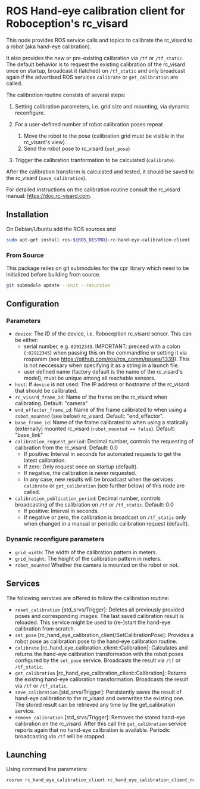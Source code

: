 ROS Hand-eye calibration client for Roboception's rc_visard
=========================================================

This node provides ROS service calls and topics to calibrate the rc_visard to a robot (aka hand-eye calibration).

It also provides the new or pre-existing calibration via `/tf` or `/tf_static`.
The default behavior is to request the existing calibration of the rc_visard
once on startup, broadcast it (latched) on `/tf_static` and only broadcast again
if the advertised ROS services `calibrate` or `get_calibration` are called.

The calibration routine consists of several steps:

1. Setting calibration parameters, i.e. grid size and mounting, via dynamic reconfigure.
2. For a user-defined number of robot calibration poses repeat

    1. Move the robot to the pose (calibration grid must be visible in the rc_visard's view).
    2. Send the robot pose to rc_visard (`set_pose`)

3. Trigger the calibration tranformation to be calculated (`calibrate`).

After the calibration transform is calculated and tested, it should be saved to the rc_visard (`save_calibration`).

For detailed instructions on the calibration routine consult the rc_visard manual: https://doc.rc-visard.com.

Installation
------------

On Debian/Ubuntu add the ROS sources and

```bash
sudo apt-get install ros-${ROS_DISTRO}-rc-hand-eye-calibration-client
```

### From Source

This package relies on git submodules for the cpr library which need to be initialized before building from source.

~~~bash
git submodule update --init --recursive
~~~

Configuration
-------------

### Parameters

* `device`: The ID of the device, i.e. Roboception rc_visard sensor. This can be either:
  * serial number, e.g. `02912345`.
    IMPORTANT: preceed with a colon (`:02912345`) when passing this on the commandline or
    setting it via rosparam (see https://github.com/ros/ros_comm/issues/1339).
    This is not neccessary when specifying it as a string in a launch file.
  * user defined name (factory default is the name of the rc_visard's model), must be unique among all
    reachable sensors.
* `host`: If `device` is not used: The IP address or hostname of the rc_visard that should be calibrated.
* `rc_visard_frame_id`: Name of the frame on the rc_visard when calibrating. Default: "camera"
* `end_effector_frame_id`: Name of the frame calibrated to when using a `robot_mounted` (see below) rc_visard. Default: "end_effector".
* `base_frame_id`: Name of the frame calibrated to when using a statically (externally) mounted rc_visard (`robot_mounted == false`). Default: "base_link"
* `calibration_request_period`: Decimal number, controls the requesting of calibration from the rc_visard. Default: 0.0
  * If positive: Interval in seconds for automated requests to get the latest calibration.
  * If zero: Only request once on startup (default).
  * If negative, the calibration is never requested.
  * In any case, new results will be broadcast when the services `calibrate` or `get_calibration` (see further below) of this node are called.
* `calibration_publication_period`: Decimal number, controls broadcasting of the calibration on `/tf` or `/tf_static`. Default: 0.0
  * If positive: Interval in seconds.
  * If negative or zero, the calibration is broadcast on `/tf_static` only when changed in a manual or periodic calibration request (default).

### Dynamic reconfigure parameters

* `grid_width`: The width of the calibration pattern in meters.
* `grid_height`: The height of the calibration pattern in meters.
* `robot_mounted` Whether the camera is mounted on the robot or not.

Services
--------

The following services are offered to follow the calibration routine:

* `reset_calibration` [std_srvs/Trigger]: Deletes all previously provided poses and corresponding images. The last saved calibration result is reloaded. This service might be used to (re-)start the hand-eye calibration from scratch.
* `set_pose` [rc_hand_eye_calibration_client/SetCalibrationPose]: Provides a robot pose as calibration pose to the hand-eye calibration routine.
* `calibrate` [rc_hand_eye_calibration_client::Calibration]: Calculates and returns the hand-eye calibration transformation with the robot poses configured by the `set_pose` service. Broadcasts the result via `/tf` or `/tf_static`.
* `get_calibration` [rc_hand_eye_calibration_client::Calibration]: Returns the existing hand-eye calibration transformation. Broadcasts the result via `/tf` or `/tf_static`.
* `save_calibration` [std_srvs/Trigger]: Persistently saves the result of hand-eye calibration to the rc_visard and overwrites the existing one. The stored result can be retrieved any time by the get_calibration service.
* `remove_calibration` [std_srvs/Trigger]: Removes the stored hand-eye calibration on the rc_visard. After this call the `get_calibration` service reports again that no hand-eye calibration is available. Periodic broadcasting via `/tf` will be stopped.


Launching
---------

Using command line parameters:

~~~bash
rosrun rc_hand_eye_calibration_client rc_hand_eye_calibration_client_node _device:=:<serial_number>
~~~

